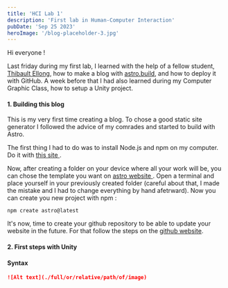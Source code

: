 ```yaml
---
title: 'HCI Lab 1'
description: 'First lab in Human-Computer Interaction'
pubDate: 'Sep 25 2023'
heroImage: '/blog-placeholder-3.jpg'
---
```


Hi everyone !

Last friday during my first lab, I learned with the help of a fellow student, <a href="https://thibaultellong.github.io"> Thibault Ellong</a>, how to make a blog with <a href="https://astro.build"> astro.build</a>, and how to deploy it with GitHub. A week before that I had also learned during my Computer Graphic Class, how to setup a Unity project.

#### 1. Building this blog

This is my very first time creating a blog. To chose a good static site generator I followed the advice of my comrades and started to build with Astro.

The first thing I had to do was to install Node.js and npm on my computer. Do it with <a href="https://nodejs.org/en/download"> this site </a>.

Now, after creating a folder on your device where all your work will be, you can chose the template you want on <a href="https://astro.build/themes/"> astro website </a>.
Open a terminal and place yourself in your previously created folder (careful about that, I made the mistake and I had to change everything by hand afetrward). Now you can create you new project with npm :
```
npm create astro@latest
```

It's now, time to create your github repository to be able to update your website in the future. For that follow the steps on the <a href="https://pages.github.com"> github website</a>.



#### 2. First steps with Unity



#### Syntax

```markdown
![Alt text](./full/or/relative/path/of/image)
```
